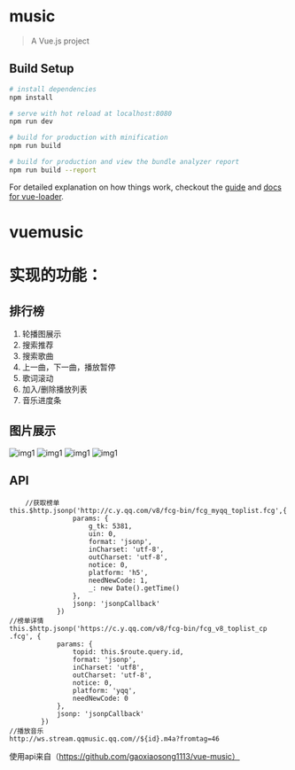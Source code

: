 # music

> A Vue.js project

## Build Setup

``` bash
# install dependencies
npm install

# serve with hot reload at localhost:8080
npm run dev

# build for production with minification
npm run build

# build for production and view the bundle analyzer report
npm run build --report
```

For detailed explanation on how things work, checkout the [guide](http://vuejs-templates.github.io/webpack/) and [docs for vue-loader](http://vuejs.github.io/vue-loader).
# vuemusic

# 实现的功能：

## 排行榜
1. 轮播图展示
2. 搜索推荐
3. 搜索歌曲
4. 上一曲，下一曲，播放暂停
5. 歌词滚动
6. 加入/删除播放列表
7. 音乐进度条

## 图片展示
![img1](http://wx2.sinaimg.cn/mw690/a359ab18gy1fg6xvj21ijj208e0f2grr.jpg)
![img1](http://wx4.sinaimg.cn/mw690/a359ab18gy1fg6xvg6wyuj208e0ex40g.jpg)
![img1](http://wx1.sinaimg.cn/mw690/a359ab18gy1fg6xvgx4yxj208g0ezmzq.jpg)
![img1](http://wx4.sinaimg.cn/mw690/a359ab18gy1fg6xvf7wzij208e0f2dg7.jpg)

## API
        //获取榜单
    this.$http.jsonp('http://c.y.qq.com/v8/fcg-bin/fcg_myqq_toplist.fcg',{
					params: {
						g_tk: 5381,
						uin: 0,
						format: 'jsonp',
						inCharset: 'utf-8',
						outCharset: 'utf-8',
						notice: 0,
						platform: 'h5',
						needNewCode: 1,
						_: new Date().getTime()
					},
					jsonp: 'jsonpCallback'
				})
	//榜单详情
	this.$http.jsonp('https://c.y.qq.com/v8/fcg-bin/fcg_v8_toplist_cp    .fcg', {
				params: {
					topid: this.$route.query.id,
					format: 'jsonp',
					inCharset: 'utf8',
					outCharset: 'utf-8',
					notice: 0,
					platform: 'yqq',
					needNewCode: 0
				},
				jsonp: 'jsonpCallback'
			})
	//播放音乐
	http://ws.stream.qqmusic.qq.com//${id}.m4a?fromtag=46

使用api来自（https://github.com/gaoxiaosong1113/vue-music）
